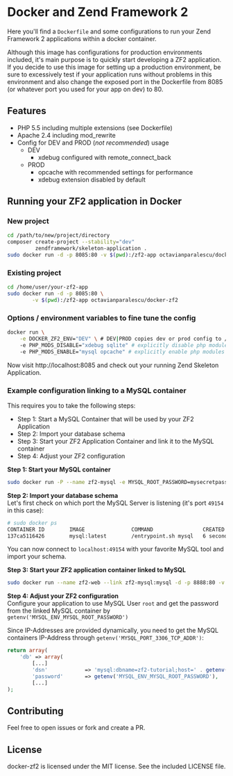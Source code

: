 # Docker and Zend Framework 2

Here you'll find a `Dockerfile` and some configurations to run
your Zend Framework 2 applications within a docker container.  

Although this image has configurations for production environments included,
it's main purpose is to quickly start developing a ZF2 application.  
If you decide to use this image for setting up a production environment, be sure to excessively test if
your application runs without problems in this environment and also change the exposed port
in the Dockerfile from 8085 (or whatever port you used for your app on dev) to 80.

## Features
* PHP 5.5 including multiple extensions (see Dockerfile)
* Apache 2.4 including mod_rewrite
* Config for DEV and PROD (*not recommended*) usage
  * DEV
    * xdebug configured with remote_connect_back
  * PROD
    * opcache with recommended settings for performance
    * xdebug extension disabled by default

## Running your ZF2 application in Docker

### New project
```bash
cd /path/to/new/project/directory
composer create-project --stability="dev" 
         zendframework/skeleton-application .
sudo docker run -d -p 8085:80 -v $(pwd):/zf2-app octavianparalescu/docker-zf2
```

### Existing project
```bash
cd /home/user/your-zf2-app
sudo docker run -d -p 8085:80 \
        -v $(pwd):/zf2-app octavianparalescu/docker-zf2
```

### Options / environment variables to fine tune the config
```bash
docker run \
    -e DOCKER_ZF2_ENV="DEV" \ # DEV|PROD copies dev or prod config to /etc (default:DEV)
    -e PHP_MODS_DISABLE="xdebug sqlite" # explicitly disable php modules (space separated list of modules)
    -e PHP_MODS_ENABLE="mysql opcache" # explicitly enable php modules (space separated list of modules)
```

Now visit http://localhost:8085 and check out your running
Zend Skeleton Application.


### Example configuration linking to a MySQL container

This requires you to take the following steps:
* Step 1: Start a MySQL Container that will be used by your ZF2 Application
* Step 2: Import your database schema
* Step 3: Start your ZF2 Application Container and link it to the MySQL container
* Step 4: Adjust your ZF2 configuration

**Step 1: Start your MySQL container**

```bash
sudo docker run -P --name zf2-mysql -e MYSQL_ROOT_PASSWORD=mysecretpassword -d mysql
```

**Step 2: Import your database schema**  
Let's first check on which port the MySQL Server is listening
(it's port `49154` in this case):

```bash
# sudo docker ps
CONTAINER ID        IMAGE               COMMAND                CREATED             STATUS              PORTS                     NAMES
137ca5116426        mysql:latest        /entrypoint.sh mysql   6 seconds ago       Up 6 seconds        0.0.0.0:49154->3306/tcp   zf2-mysql
```
You can now connect to `localhost:49154` with your favorite MySQL tool and import your schema.


**Step 3: Start your ZF2 application container linked to MySQL**

```bash
sudo docker run --name zf2-web --link zf2-mysql:mysql -d -p 8888:80 -v $(pwd):/zf2-app maglnet/docker-zf2
```

**Step 4: Adjust your ZF2 configuration**  
Configure your application to use MySQL User `root` and get the password
from the linked MySQL container by `getenv('MYSQL_ENV_MYSQL_ROOT_PASSWORD')`

Since IP-Addresses are provided dynamically, you need to get the MySQL containers
IP-Address through `getenv('MYSQL_PORT_3306_TCP_ADDR')`:

```php
return array(
    'db' => array(
        [...]
        'dsn'            => 'mysql:dbname=zf2-tutorial;host=' . getenv('MYSQL_PORT_3306_TCP_ADDR'),
        'password'       => getenv('MYSQL_ENV_MYSQL_ROOT_PASSWORD'),
        [...]
);
```

## Contributing
Feel free to open issues or fork and create a PR.


## License
docker-zf2 is licensed under the MIT license.
See the included LICENSE file.
